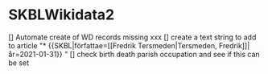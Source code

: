 # SKBLWikidata2
[] Automate create of WD records missing xxx
[] create a text string to add to article "* {{SKBL|författae=[[Fredrik Tersmeden|Tersmeden, Fredrik]]|år=2021-01-31}}
"
[] check birth death parish occupation and see if this can be set  
